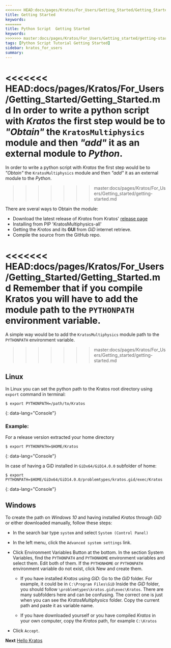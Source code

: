 ```yaml
---
<<<<<<< HEAD:docs/pages/Kratos/For_Users/Getting_Started/Getting_Started.md
title: Getting Started
keywords: 
=======
title: Python Script  Getting Started
keywords:
>>>>>>> master:docs/pages/Kratos/For_Users/Getting_started/getting-started.md
tags: [Python Script Tutorial Getting Started]
sidebar: kratos_for_users
summary:
---
```


<<<<<<< HEAD:docs/pages/Kratos/For_Users/Getting_Started/Getting_Started.md
In order to write a python script with *Kratos* the first step would be to *"Obtain"* the `KratosMultiphysics` module and then *"add"* it as an external module to *Python*. 
=======
In order to write a python script with *Kratos* the first step would be to *"Obtain"* the `KratosMultiphysics` module and then *"add"* it as an external module to the *Python*.
>>>>>>> master:docs/pages/Kratos/For_Users/Getting_started/getting-started.md

There are sveral ways to Obtain the module:

- Download the latest release of *Kratos* from Kratos' [release page](https://github.com/KratosMultiphysics/Kratos/releases)
- Installing from PIP 'KratosMultiphysics-all'
- Getting the *Kratos* and its **GUI** from *GiD* internet retrieve.
- Compile the source from the GitHub repo.

<<<<<<< HEAD:docs/pages/Kratos/For_Users/Getting_Started/Getting_Started.md
Remember that if you compile Kratos you will have to add the module path to the `PYTHONPATH` environment variable. 
=======
A simple way would be to add the `KratosMultiphysics` module path to the `PYTHONPATH` environment variable.
>>>>>>> master:docs/pages/Kratos/For_Users/Getting_started/getting-started.md

## Linux
In Linux you can set the python path to the Kratos root directory using `export` command in terminal:

```console
$ export PYTHONPATH=/path/to/Kratos
```
{: data-lang="Console"}

### Example:
For a release version extracted your home directory

```console
$ export PYTHONPATH=$HOME/Kratos
```
{: data-lang="Console"}

In case of having a GiD installed in `GiDx64/GiD14.0.0` subfolder of home: 
```console
$ export PYTHONPATH=$HOME/GiDx64/GiD14.0.0/problemtypes/kratos.gid/exec/Kratos
```
{: data-lang="Console"}

## Windows

To create the path on *Windows 10* and having installed *Kratos* through *GiD* or either downloaded manually, follow these steps:

- In the search bar type `system` and select `System (Control Panel)`
- In the left menu, click the `Advanced system settings` link.
- Click Environment Variables Button at the bottom. In the section System Variables, find the `PYTHONPATH` and `PYTHONHOME` environment variables and select them. Edit both of them. If the `PYTHONHOME` or `PYTHONPATH` environment variable do not exist, click New and create them.

   - If you have installed *Kratos* using *GiD*:
Go to the *GiD* folder. For example, it could be in `C:\Program Files\GiD`
Inside the *GiD* folder, you should follow `\problemtypes\kratos.gid\exec\Kratos`. There are many subfolders here and can be confusing. The correct one is just when you can see the *KratosMultiphysics* folder.
Copy the current path and paste it as variable name.

   - If you have downloaded yourself or you have compiled *Kratos* in your own computer, copy the *Kratos* path, for example `C:\Kratos`

- Click `Accept`.

**Next** [Hello Kratos](Hello_World)